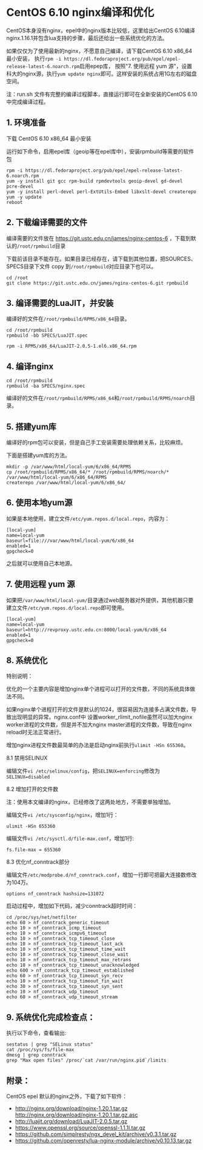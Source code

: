# CentOS 6.10 nginx编译和优化

CentOS本身没有nginx，epel中的nginx版本比较低，这里给出CentOS 6.10编译nginx.1.16.1并包含lua支持的步骤，最后还给出一些系统优化的方法。

如果仅仅为了使用最新的nginx，不愿意自己编译，请下载CentOS 6.10 x86_64最小安装，
执行`rpm -i https://dl.fedoraproject.org/pub/epel/epel-release-latest-6.noarch.rpm`启用epep库，
按照"7. 使用远程 yum 源"，设置科大的nginx源，执行`yum update nginx`即可。这样安装的系统占用1G左右的磁盘空间。

注：run.sh 文件有完整的编译过程脚本，直接运行即可在全新安装的CentOS 6.10中完成编译过程。

## 1. 环境准备

下载 CentOS 6.10 x86_64 最小安装

运行如下命令，启用epel库（geoip等在epel库中），安装rpmbuild等需要的软件包

```
rpm -i https://dl.fedoraproject.org/pub/epel/epel-release-latest-6.noarch.rpm
yum -y install git gcc rpm-build rpmdevtools geoip-devel gd-devel pcre-devel
yum -y install perl-devel perl-ExtUtils-Embed libxslt-devel createrepo
yum -y update
reboot
```

## 2. 下载编译需要的文件

编译需要的文件放在 https://git.ustc.edu.cn/james/nginx-centos-6 ，下载到默认的`/root/rpmbuild`目录

下载前该目录不能存在。如果目录已经存在，请下载到其他位置，把SOURCES、SPECS目录下文件 copy 到`/root/rpmbuild`对应目录下也可以。

```
cd /root
git clone https://git.ustc.edu.cn/james/nginx-centos-6.git rpmbuild
```

## 3. 编译需要的LuaJIT，并安装

编译好的文件在`/root/rpmbuild/RPMS/x86_64`目录。

```
cd /root/rpmbuild
rpmbuild -bb SPECS/LuaJIT.spec

rpm -i RPMS/x86_64/LuaJIT-2.0.5-1.el6.x86_64.rpm
```

## 4. 编译nginx

```
cd /root/rpmbuild
rpmbuild -ba SPECS/nginx.spec
```
编译好的文件在`/root/rpmbuild/RPMS/x86_64`和`/root/rpmbuild/RPMS/noarch`目录。

## 5. 搭建yum库

编译好的rpm包可以安装，但是自己手工安装需要处理依赖关系，比较麻烦。

下面是搭建yum库的方法。

```
mkdir -p /var/www/html/local-yum/6/x86_64/RPMS
cp /root/rpmbuild/RPMS/x86_64/* /root/rpmbuild/RPMS/noarch/* /var/www/html/local-yum/6/x86_64/RPMS
createrepo /var/www/html/local-yum/6/x86_64/
```

## 6. 使用本地yum源

如果是本地使用，建立文件`/etc/yum.repos.d/local.repo`，内容为：
```
[local-yum]
name=local-yum
baseurl=file:///var/www/html/local-yum/6/x86_64
enabled=1
gpgcheck=0
```
之后就可以使用自己本地源。

## 7. 使用远程 yum 源

如果把`/var/www/html/local-yum/`目录通过web服务器对外提供，其他机器只要 建立文件`/etc/yum.repos.d/local.repo`即可使用。
```
[local-yum]
name=local-yum
baseurl=http://revproxy.ustc.edu.cn:8000/local-yum/6/x86_64
enabled=1
gpgcheck=0
```

## 8. 系统优化

特别说明：

优化的一个主要内容是增加nginx单个进程可以打开的文件数，不同的系统具体做法不同。

如果nginx单个进程打开的文件是默认的1024，很容易因为连接多占满文件数，导致出现明显的异常。nginx.conf中
设置worker_rlimit_nofile虽然可以加大nginx worker进程的文件数，但是并不加大nginx master进程的文件数，导致在nginx reload时无法正常进行。

增加nginx进程文件数最简单的办法是启动nginx前执行`ulimit -HSn 655360`。

8.1 禁用SELINUX

编辑文件`vi /etc/selinux/config`，把`SELINUX=enforcing`修改为`SELINUX=disabled`

8.2 增加打开的文件数

注：使用本文编译的nginx，已经修改了这两处地方，不需要单独增加。

编辑文件`vi /etc/sysconfig/nginx`，增加1行：
```
ulimit -HSn 655360
```

编辑文件`vi /etc/sysctl.d/file-max.conf`，增加1行:
```
fs.file-max = 655360
```

8.3 优化nf_conntrack部分

编辑文件`/etc/modprobe.d/nf_conntrack.conf`，增加一行即可把最大连接数修改为104万。
```
options nf_conntrack hashsize=131072
```

启动过程中，增加如下代码，减少conntrack超时时间：
```
cd /proc/sys/net/netfilter
echo 60 > nf_conntrack_generic_timeout
echo 10 > nf_conntrack_icmp_timeout
echo 10 > nf_conntrack_icmpv6_timeout
echo 10 > nf_conntrack_tcp_timeout_close
echo 10 > nf_conntrack_tcp_timeout_last_ack
echo 10 > nf_conntrack_tcp_timeout_time_wait
echo 10 > nf_conntrack_tcp_timeout_close_wait
echo 10 > nf_conntrack_tcp_timeout_max_retrans
echo 10 > nf_conntrack_tcp_timeout_unacknowledged
echo 600 > nf_conntrack_tcp_timeout_established
echo 60 > nf_conntrack_tcp_timeout_syn_recv
echo 10 > nf_conntrack_tcp_timeout_fin_wait
echo 30 > nf_conntrack_tcp_timeout_syn_sent
echo 10 > nf_conntrack_udp_timeout
echo 60 > nf_conntrack_udp_timeout_stream
```

## 9. 系统优化完成检查点：

执行以下命令，查看输出:
```
sestatus | grep "SELinux status"
cat /proc/sys/fs/file-max
dmesg | grep conntrack
grep "Max open files" /proc/`cat /var/run/nginx.pid`/limits
```

## 附录：

CentOS epel 默认的nginx之外，下载了如下软件：

* http://nginx.org/download/nginx-1.20.1.tar.gz http://nginx.org/download/nginx-1.20.1.tar.gz.asc
* http://luajit.org/download/LuaJIT-2.0.5.tar.gz
* https://www.openssl.org/source/openssl-1.1.1l.tar.gz
* https://github.com/simplresty/ngx_devel_kit/archive/v0.3.1.tar.gz
* https://github.com/openresty/lua-nginx-module/archive/v0.10.13.tar.gz
